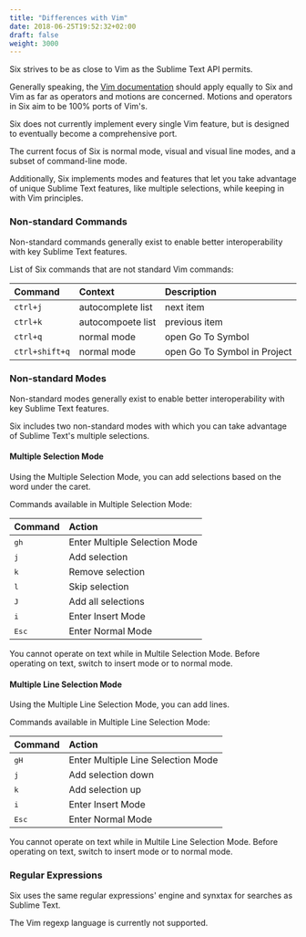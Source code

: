 ```yaml
---
title: "Differences with Vim"
date: 2018-06-25T19:52:32+02:00
draft: false
weight: 3000
---
```


Six strives to be as close to Vim
as the Sublime Text API permits.

Generally speaking,
the [Vim documentation](http://vimdoc.sourceforge.net/) should apply
equally to Six and Vim
as far as operators and motions are concerned.
Motions and operators in Six aim to be
100% ports of Vim's.

Six does not currently implement every single Vim feature,
but is designed to eventually become a comprehensive port.

The current focus of Six is
normal mode, visual and visual line modes,
and a subset of command-line mode.

Additionally, Six implements modes and features
that let you take advantage of unique Sublime Text features,
like multiple selections,
while keeping in with Vim principles.

### Non-standard Commands

Non-standard commands generally exist
to enable better interoperability with key Sublime Text features.

List of Six commands that are not standard Vim commands:

| Command            | Context             | Description                            |
| :----------------- | :------------------ | :------------------------------------- |
| `ctrl+j`           | autocomplete list   | next item                              |
| `ctrl+k`           | autocompoete list   | previous item                          |
| `ctrl+q`           | normal mode         | open Go To Symbol                      |
| `ctrl+shift+q`     | normal mode         | open Go To Symbol in Project           |

### Non-standard Modes

Non-standard modes generally exist
to enable better interoperability with key Sublime Text features.

Six includes two non-standard modes
with which you can take advantage of Sublime Text's multiple selections.

#### Multiple Selection Mode

Using the Multiple Selection Mode,
you can add selections
based on the word under the caret.

Commands available in Multiple Selection Mode:

| Command                     | Action                                   |
| :-------------------------- | :--------------------------------------- |
| <kbd>gh</kbd>               | Enter Multiple Selection Mode            |
| <kbd>j</kbd>                | Add selection                            |
| <kbd>k</kbd>                | Remove selection                         |
| <kbd>l</kbd>                | Skip selection                           |
| <kbd>J</kbd>                | Add all selections                       |
| <kbd>i</kbd>                | Enter Insert Mode                        |
| <kbd>Esc</kbd>              | Enter Normal Mode                        |

You cannot operate on text while in Multile Selection Mode.
Before operating on text,
switch to insert mode or to normal mode.

#### Multiple Line Selection Mode

Using the Multiple Line Selection Mode,
you can add lines.

Commands available in Multiple Line Selection Mode:

| Command                     | Action                                   |
| :-------------------------- | :--------------------------------------- |
| <kbd>gH</kbd>               | Enter Multiple Line Selection Mode       |
| <kbd>j</kbd>                | Add selection down                       |
| <kbd>k</kbd>                | Add selection up                         |
| <kbd>i</kbd>                | Enter Insert Mode                        |
| <kbd>Esc</kbd>              | Enter Normal Mode                        |

You cannot operate on text while in Multile Line Selection Mode.
Before operating on text,
switch to insert mode or to normal mode.

### Regular Expressions

Six uses
the same regular expressions' engine and synxtax for searches as Sublime Text.

The Vim regexp language is currently not supported.
